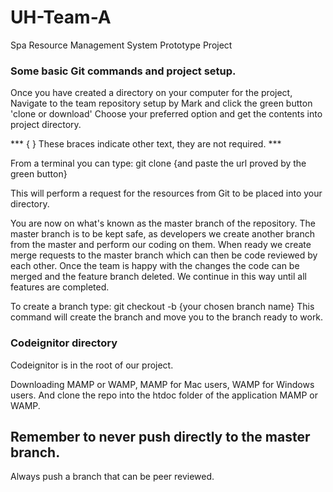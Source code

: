 # UH-Team-A
Spa Resource Management System Prototype Project

### Some basic Git commands and project setup.

Once you have created a directory on your computer for the project,
Navigate to the team repository setup by Mark and click the green button
'clone or download' Choose your preferred option and get the contents into
project directory.

 *** { } These braces indicate other text, they are not required. ***

From a terminal you can type: git clone {and paste the url proved by the green button}

This will perform a request for the resources from Git to be placed into your directory.

You are now on what's known as the master branch of the repository. The master branch is to be kept
safe, as developers we create another branch from the master and perform our coding on them. When
ready we create merge requests to the master branch which can then be code reviewed by each other.
Once the team is happy with the changes the code can be merged and the feature branch deleted.
We continue in this way until all features are completed.

To create a branch type: git checkout -b {your chosen branch name}
This command will create the branch and move you to the branch ready to work.

### Codeignitor directory

Codeignitor is in the root of our project.

Downloading MAMP or WAMP, MAMP for Mac users, WAMP for Windows users.
And clone the repo into the htdoc folder of the application MAMP or WAMP.


## Remember to never push directly to the master branch.
Always push a branch that can be peer reviewed.
